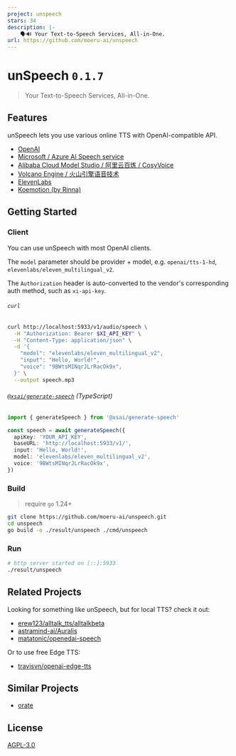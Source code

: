 ```yaml
---
project: unspeech
stars: 34
description: |-
    🗣️🔊 Your Text-to-Speech Services, All-in-One.
url: https://github.com/moeru-ai/unspeech
---
```


# unSpeech `0.1.7`

> Your Text-to-Speech Services, All-in-One.

## Features

unSpeech lets you use various online TTS with OpenAI-compatible API.

- [OpenAI](https://platform.openai.com/docs/api-reference/audio/createSpeech)
- [Microsoft / Azure AI Speech service](https://learn.microsoft.com/en-us/azure/ai-services/speech-service/text-to-speech)
- [Alibaba Cloud Model Studio / 阿里云百炼 / CosyVoice](https://www.alibabacloud.com/en/product/modelstudio)
- [Volcano Engine / 火山引擎语音技术](https://www.volcengine.com/product/voice-tech)
- [ElevenLabs](https://elevenlabs.io/docs/api-reference/text-to-speech/convert)
- [Koemotion (by Rinna)](https://koemotion.rinna.co.jp/)

## Getting Started

### Client

You can use unSpeech with most OpenAI clients.

The `model` parameter should be provider + model, e.g. `openai/tts-1-hd`, `elevenlabs/eleven_multilingual_v2`.

The `Authorization` header is auto-converted to the vendor's corresponding auth method, such as `xi-api-key`.

###### `curl`

```bash
curl http://localhost:5933/v1/audio/speech \
  -H "Authorization: Bearer $XI_API_KEY" \
  -H "Content-Type: application/json" \
  -d '{
    "model": "elevenlabs/eleven_multilingual_v2",
    "input": "Hello, World!",
    "voice": "9BWtsMINqrJLrRacOk9x",
  }' \
  --output speech.mp3
```

###### [`@xsai/generate-speech`](https://github.com/moeru-ai/xsai) (TypeScript)

```ts
import { generateSpeech } from '@xsai/generate-speech'

const speech = await generateSpeech({
  apiKey: 'YOUR_API_KEY',
  baseURL: 'http://localhost:5933/v1/',
  input: 'Hello, World!',
  model: 'elevenlabs/eleven_multilingual_v2',
  voice: '9BWtsMINqrJLrRacOk9x',
})
```

### Build

> require `go` 1.24+

```bash
git clone https://github.com/moeru-ai/unspeech.git
cd unspeech
go build -o ./result/unspeech ./cmd/unspeech
```

### Run

```bash
# http server started on [::]:5933
./result/unspeech
```

## Related Projects

Looking for something like unSpeech, but for local TTS? check it out:

- [erew123/alltalk_tts/alltalkbeta](https://github.com/erew123/alltalk_tts/tree/alltalkbeta)
- [astramind-ai/Auralis](https://github.com/astramind-ai/Auralis)
- [matatonic/openedai-speech](https://github.com/matatonic/openedai-speech)

Or to use free Edge TTS:

- [travisvn/openai-edge-tts](https://github.com/travisvn/openai-edge-tts)

## Similar Projects

- [orate](https://github.com/haydenbleasel/orate)

## License

[AGPL-3.0](./LICENSE)

